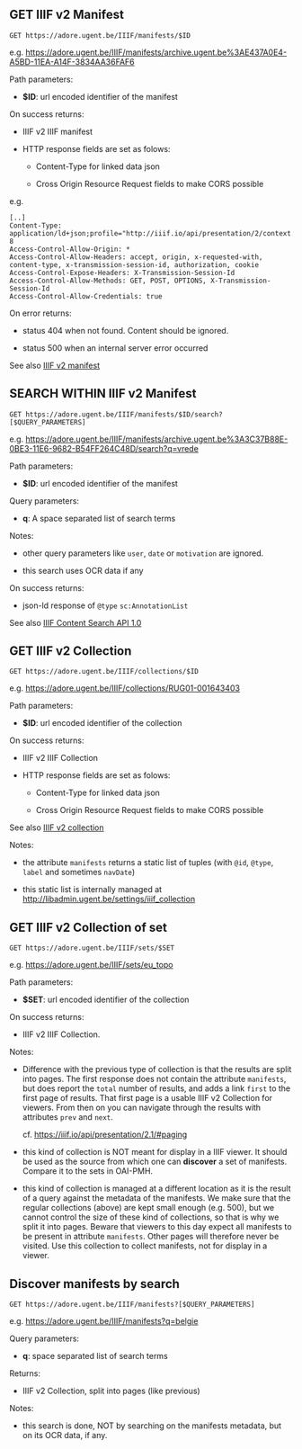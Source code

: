 GET IIIF v2 Manifest
--------------------

```
GET https://adore.ugent.be/IIIF/manifests/$ID
```

e.g. https://adore.ugent.be/IIIF/manifests/archive.ugent.be%3AE437A0E4-A5BD-11EA-A14F-3834AA36FAF6

Path parameters:

* **$ID**: url encoded identifier of the manifest

On success returns:

* IIIF v2 IIIF manifest

* HTTP response fields are set as folows:

  * Content-Type for linked data json

  * Cross Origin Resource Request fields to make CORS possible

e.g.

```
[..]
Content-Type: application/ld+json;profile="http://iiif.io/api/presentation/2/context.json";charset=utf-8
Access-Control-Allow-Origin: *
Access-Control-Allow-Headers: accept, origin, x-requested-with, content-type, x-transmission-session-id, authorization, cookie
Access-Control-Expose-Headers: X-Transmission-Session-Id
Access-Control-Allow-Methods: GET, POST, OPTIONS, X-Transmission-Session-Id
Access-Control-Allow-Credentials: true
```

On error returns:

* status 404 when not found. Content should be ignored.

* status 500 when an internal server error occurred

See also [IIIF v2 manifest](https://iiif.io/api/presentation/2.1/#manifest)

SEARCH WITHIN IIIF v2 Manifest
------------------------------

```
GET https://adore.ugent.be/IIIF/manifests/$ID/search?[$QUERY_PARAMETERS]
```

e.g. https://adore.ugent.be/IIIF/manifests/archive.ugent.be%3A3C37B88E-0BE3-11E6-9682-B54FF264C48D/search?q=vrede

Path parameters:

* **$ID**: url encoded identifier of the manifest

Query parameters:

* **q**: A space separated list of search terms

Notes:

* other query parameters like `user`, `date` or `motivation` are ignored.

* this search uses OCR data if any

On success returns:

* json-ld response of `@type` `sc:AnnotationList`

See also [IIIF Content Search API 1.0](https://iiif.io/api/search/1.0/)

GET IIIF v2 Collection
----------------------

```
GET https://adore.ugent.be/IIIF/collections/$ID
```

e.g. https://adore.ugent.be/IIIF/collections/RUG01-001643403

Path parameters:

* **$ID**: url encoded identifier of the collection

On success returns:

* IIIF v2 IIIF Collection

* HTTP response fields are set as folows:

  * Content-Type for linked data json

  * Cross Origin Resource Request fields to make CORS possible

See also [IIIF v2 collection](https://iiif.io/api/presentation/2.1/#collection)

Notes:

* the attribute `manifests` returns a static list of tuples (with `@id`, `@type`, `label` and sometimes `navDate`)

* this static list is internally managed at http://libadmin.ugent.be/settings/iiif_collection

GET IIIF v2 Collection of set
-----------------------------

```
GET https://adore.ugent.be/IIIF/sets/$SET
```

e.g. https://adore.ugent.be/IIIF/sets/eu_topo

Path parameters:

* **$SET**: url encoded identifier of the collection

On success returns:

* IIIF v2 IIIF Collection.

Notes:

* Difference with the previous type of collection is that the results are split into pages.
  The first response does not contain the attribute `manifests`, but does report the `total` number of results, and
  adds a link `first` to the first page of results. That first page is a usable IIIF v2 Collection for viewers.
  From then on you can navigate through the results with attributes `prev` and `next`.

  cf. https://iiif.io/api/presentation/2.1/#paging

* this kind of collection is NOT meant for display in a IIIF viewer.
  It should be used as the source from which one can **discover** a set
  of manifests. Compare it to the sets in OAI-PMH.

* this kind of collection is managed at a different location as it is the result of a query against the metadata
  of the manifests. We make sure that the regular collections (above) are kept small enough (e.g. 500), but we cannot
  control the size of these kind of collections, so that is why we split it into pages. Beware that viewers
  to this day expect all manifests to be present in attribute `manifests`. Other pages will therefore never
  be visited. Use this collection to collect manifests, not for display in a viewer.


Discover manifests by search
---------------------------

```
GET https://adore.ugent.be/IIIF/manifests?[$QUERY_PARAMETERS]
```

e.g. https://adore.ugent.be/IIIF/manifests?q=belgie

Query parameters:

* **q**: space separated list of search terms

Returns:

* IIIF v2 Collection, split into pages (like previous)

Notes:

* this search is done, NOT by searching on the manifests metadata, but on its OCR data, if any.

